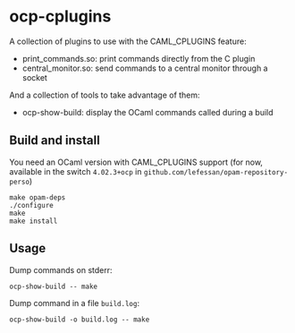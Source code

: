 # ocp-cplugins

A collection of plugins to use with the CAML_CPLUGINS feature:
* print_commands.so: print commands directly from the C plugin
* central_monitor.so: send commands to a central monitor through a socket

And a collection of tools to take advantage of them:
* ocp-show-build: display the OCaml commands called during a build

## Build and install

You need an OCaml version with CAML_CPLUGINS support (for now,
available in the switch `4.02.3+ocp` in
`github.com/lefessan/opam-repository-perso`)

```
make opam-deps
./configure
make
make install
```

## Usage

Dump commands on stderr:

```
ocp-show-build -- make
```

Dump command in a file `build.log`:

```
ocp-show-build -o build.log -- make
```
